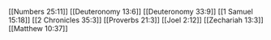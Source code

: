 [[Numbers 25:11]]
[[Deuteronomy 13:6]]
[[Deuteronomy 33:9]]
[[1 Samuel 15:18]]
[[2 Chronicles 35:3]]
[[Proverbs 21:3]]
[[Joel 2:12]]
[[Zechariah 13:3]]
[[Matthew 10:37]]
